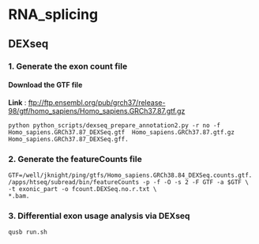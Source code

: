 # RNA_splicing

## DEXseq
### 1. Generate the exon count file
#### Download the GTF file
**Link** : ftp://ftp.ensembl.org/pub/grch37/release-98/gtf/homo_sapiens/Homo_sapiens.GRCh37.87.gtf.gz
```
python python_scripts/dexseq_prepare_annotation2.py -r no -f Homo_sapiens.GRCh37.87_DEXSeq.gtf  Homo_sapiens.GRCh37.87.gtf.gz Homo_sapiens.GRCh37.87_DEXSeq.gff.
```

### 2. Generate the featureCounts file
```
GTF=/well/jknight/ping/gtfs/Homo_sapiens.GRCh38.84_DEXSeq.counts.gtf.
/apps/htseq/subread/bin/featureCounts -p -f -O -s 2 -F GTF -a $GTF \
-t exonic_part -o fcount.DEXSeq.no.r.txt \
*.bam.
```

### 3. Differential exon usage analysis via DEXseq
```
qusb run.sh
```



